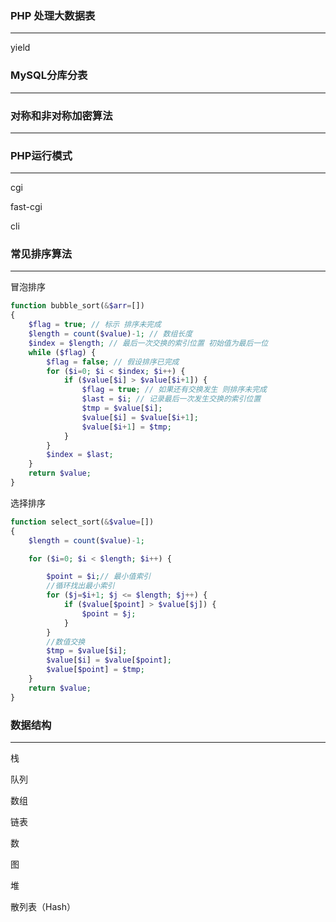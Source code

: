 ### PHP 处理大数据表

------



yield





### MySQL分库分表

------









### 对称和非对称加密算法

------









### PHP运行模式

------

cgi

fast-cgi

cli









### 常见排序算法

------

冒泡排序

```PHP
function bubble_sort(&$arr=[])
{
    $flag = true; // 标示 排序未完成
    $length = count($value)-1; // 数组长度
    $index = $length; // 最后一次交换的索引位置 初始值为最后一位
    while ($flag) {
        $flag = false; // 假设排序已完成
        for ($i=0; $i < $index; $i++) {
            if ($value[$i] > $value[$i+1]) {
                $flag = true; // 如果还有交换发生 则排序未完成
                $last = $i; // 记录最后一次发生交换的索引位置
                $tmp = $value[$i];
                $value[$i] = $value[$i+1];
                $value[$i+1] = $tmp;
            }
        }
        $index = $last;
    }
    return $value;
}
```



选择排序

```php
function select_sort(&$value=[])
{
    $length = count($value)-1;

    for ($i=0; $i < $length; $i++) {

        $point = $i;// 最小值索引
        //循环找出最小索引
        for ($j=$i+1; $j <= $length; $j++) {
            if ($value[$point] > $value[$j]) {
                $point = $j;
            }
        }
        //数值交换
        $tmp = $value[$i];
        $value[$i] = $value[$point];
        $value[$point] = $tmp;
    }
    return $value;
}
```







### 数据结构

------

栈

队列

数组

链表

数

图

堆

散列表（Hash）











